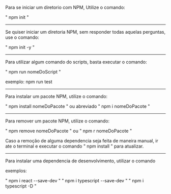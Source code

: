 Para se iniciar um diretorio com NPM, Utilize o comando:

" npm init "
______________________________________________________________________________________________
Se quiser iniciar um diretoria NPM, sem responder todas aquelas perguntas, use o comando:

" npm init -y "
______________________________________________________________________________________________
Para utilizar algum comando do scripts, basta executar o comando:

" npm run nomeDoScript "

exemplo: npm run test
______________________________________________________________________________________________
Para instalar um pacote NPM, utilize o comando:

" npm install nomeDoPacote "   ou abreviado  " npm i nomeDoPacote "

______________________________________________________________________________________________
Para remover um pacote NPM, utilize o comando:

" npm remove nomeDoPacote "  ou  " npm r nomeDoPacote "

Caso a remoção de alguma dependencia seja feita de maneira manual, ir ate o terminal
e executar o comando " npm install " para atualizar.


______________________________________________________________________________________________
Para instalar uma dependencia de desenvolvimento, utilizar o comando

exemplos:

" npm i react --save-dev "
" npm i typescript --save-dev "
" npm i typescript -D "


